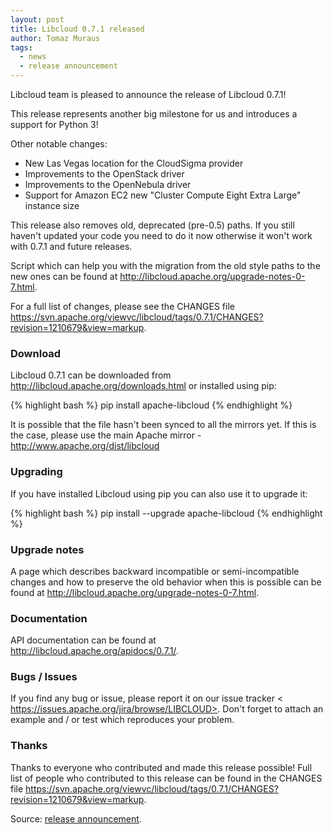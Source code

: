 ```yaml
---
layout: post
title: Libcloud 0.7.1 released
author: Tomaz Muraus
tags:
  - news
  - release announcement
---
```


Libcloud team is pleased to announce the release of Libcloud 0.7.1!

This release represents another big milestone for us and introduces a
support for Python 3!

Other notable changes:

* New Las Vegas location for the CloudSigma provider
* Improvements to the OpenStack driver
* Improvements to the OpenNebula driver
* Support for Amazon EC2 new "Cluster Compute Eight Extra Large" instance
size

This release also removes old, deprecated (pre-0.5) paths. If you still
haven't updated your code you need to do it now otherwise it won't work
with 0.7.1 and future releases.

Script which can help you with the migration from the old style paths to
the new ones can be found at
http://libcloud.apache.org/upgrade-notes-0-7.html.

For a full list of changes, please see the CHANGES file
<https://svn.apache.org/viewvc/libcloud/tags/0.7.1/CHANGES?revision=1210679&view=markup>.

### Download

Libcloud 0.7.1 can be downloaded from
http://libcloud.apache.org/downloads.html or installed using pip:

{% highlight bash %}
pip install apache-libcloud
{% endhighlight %}

It is possible that the file hasn't been synced to all the mirrors yet. If
this is the case, please use the main Apache mirror -
http://www.apache.org/dist/libcloud

### Upgrading

If you have installed Libcloud using pip you can also use it to upgrade it:

{% highlight bash %}
pip install --upgrade apache-libcloud
{% endhighlight %}

### Upgrade notes

A page which describes backward incompatible or semi-incompatible changes
and how to preserve the old behavior when this is possible can be found at
http://libcloud.apache.org/upgrade-notes-0-7.html.

### Documentation

API documentation can be found at http://libcloud.apache.org/apidocs/0.7.1/.

### Bugs / Issues

If you find any bug or issue, please report it on our issue tracker <
https://issues.apache.org/jira/browse/LIBCLOUD>. Don't forget to attach an
example and / or test which reproduces your problem.

### Thanks

Thanks to everyone who contributed and made this release possible! Full
list of people who contributed to this release can be found in the CHANGES
file <https://svn.apache.org/viewvc/libcloud/tags/0.7.1/CHANGES?revision=1210679&view=markup>.

Source: [release announcement][1].

[1]: http://mail-archives.apache.org/mod_mbox/libcloud-users/201112.mbox/%3CCAJMHEm+qKuSarmvQZ4H1PVUkv6L3vssjQEHs+3MCtSJ9hfBwOw@mail.gmail.com%3E
